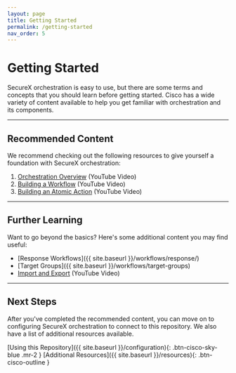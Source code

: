 ```yaml
---
layout: page
title: Getting Started
permalink: /getting-started
nav_order: 5
---
```


# Getting Started
SecureX orchestration is easy to use, but there are some terms and concepts that you should learn before getting started. Cisco has a wide variety of content available to help you get familiar with orchestration and its components.

---

## Recommended Content
We recommend checking out the following resources to give yourself a foundation with SecureX orchestration:

1. [Orchestration Overview](https://www.youtube.com/watch?v=Vmn2KpS1H7I&list=PLPFIie48Myg2tu2gHbgm-moYg8LDaXsSo&index=1) (YouTube Video)
1. [Building a Workflow](https://www.youtube.com/watch?v=gs-XWrCXQbE&list=PLPFIie48Myg2tu2gHbgm-moYg8LDaXsSo&index=2) (YouTube Video)
1. [Building an Atomic Action](https://www.youtube.com/watch?v=sNN6SLgeNpQ&list=PLPFIie48Myg2tu2gHbgm-moYg8LDaXsSo&index=3) (YouTube Video)

---

## Further Learning
Want to go beyond the basics? Here's some additional content you may find useful:

* [Response Workflows]({{ site.baseurl }}/workflows/response/)
* [Target Groups]({{ site.baseurl }}/workflows/target-groups)
* [Import and Export](https://www.youtube.com/watch?v=qmJk994qLOg&list=PLPFIie48Myg2tu2gHbgm-moYg8LDaXsSo&index=5) (YouTube Video)

---

## Next Steps
After you've completed the recommended content, you can move on to configuring SecureX orchestration to connect to this repository. We also have a list of additional resources available.

[Using this Repository]({{ site.baseurl }}/configuration){: .btn-cisco-sky-blue .mr-2 } [Additional Resources]({{ site.baseurl }}/resources){: .btn-cisco-outline }
